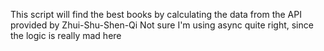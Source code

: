 This script will find the best books by calculating the data from the API provided by Zhui-Shu-Shen-Qi
Not sure I'm using async quite right, since the logic is really mad here